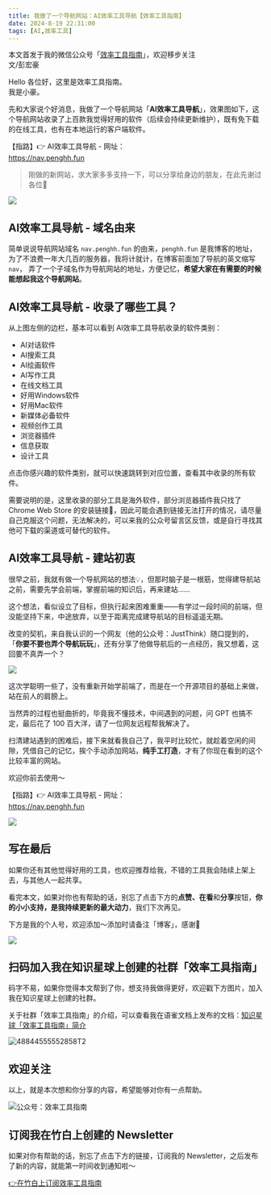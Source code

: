 ```yaml
---
title: 我做了一个导航网站：AI效率工具导航【效率工具指南】
date: 2024-8-19 22:31:00               
tags: [AI,效率工具]                                                                               
---
```

本文首发于我的微信公众号「[效率工具指南](https://mp.weixin.qq.com/s/T1RpYMtzYZnYyfRcR2qUbg)」，欢迎移步关注           
文/彭宏豪   

Hello 各位好，这里是效率工具指南。   
我是小豪。     

先和大家说个好消息，我做了一个导航网站「**AI效率工具导航**」，效果图如下，这个导航网站收录了上百款我觉得好用的软件（后续会持续更新维护），既有免下载的在线工具，也有在本地运行的客户端软件。  

【指路】👉 AI效率工具导航 - 网址：        
https://nav.penghh.fun    

> 刚做的新网站，求大家多多支持一下，可以分享给身边的朋友，在此先谢过各位🙏       

![](https://img.penghh.fun/2024/08/19/17240745672728.jpg)

## AI效率工具导航 - 域名由来  

简单说说导航网站域名 `nav.penghh.fun` 的由来，`penghh.fun` 是我博客的地址，为了不浪费一年大几百的服务器，我将计就计，在博客前面加了导航的英文缩写 `nav`， 弄了一个子域名作为导航网站的地址，方便记忆，**希望大家在有需要的时候能想起我这个导航网站**。       


## AI效率工具导航 - 收录了哪些工具？  

从上图左侧的边栏，基本可以看到 AI效率工具导航收录的软件类别：  

- AI对话软件
- AI搜索工具
- AI绘画软件
- AI写作工具
- 在线文档工具
- 好用Windows软件
- 好用Mac软件
- 新媒体必备软件
- 视频创作工具
- 浏览器插件
- 信息获取
- 设计工具   

点击你感兴趣的软件类别，就可以快速跳转到对应位置，查看其中收录的所有软件。  

需要说明的是，这里收录的部分工具是海外软件，部分浏览器插件我只找了 Chrome Web Store 的安装链接🔗，因此可能会遇到链接无法打开的情况，请尽量自己克服这个问题，无法解决的，可以来我的公众号留言区反馈，或是自行寻找其他可下载的渠道或可替代的软件。    

## AI效率工具导航 - 建站初衷

很早之前，我就有做一个导航网站的想法💡，但那时脑子是一根筋，觉得建导航站之前，需要先学会前端，掌握前端的知识后，再来建站……

这个想法，看似设立了目标，但执行起来困难重重——有学过一段时间的前端，但没能坚持下来，中途放弃，以至于距离完成建导航站的目标遥遥无期。  

改变的契机，来自我认识的一个网友（他的公众号：JustThink）随口提到的，「**你要不要也弄个导航玩玩**」，还有分享了他做导航后的一点经历，我又想着，这回要不真弄一个？   

![](https://img.penghh.fun/2024/08/19/17240761336630.jpg)

这次学聪明一些了，没有重新开始学前端了，而是在一个开源项目的基础上来做，站在前人的肩膀上。  

当然弄的过程也挺曲折的，毕竟我不懂技术，中间遇到的问题，问 GPT 也搞不定，最后花了 100 百大洋，请了一位网友远程帮我解决了。   

扫清建站遇到的困难后，接下来就看我自己了，我平时比较忙，就趁着空闲的间隙，凭借自己的记忆，挨个手动添加网站，**纯手工打造**，才有了你现在看到的这个比较丰富的网站。    

欢迎你前去使用～       

【指路】👉 AI效率工具导航 - 网址：        
https://nav.penghh.fun   

![](https://img.penghh.fun/2024/08/19/17240766888132.jpg)

## 写在最后

如果你还有其他觉得好用的工具，也欢迎推荐给我，不错的工具我会陆续上架上去，与其他人一起共享。     

看完本文，如果对你也有帮助的话，别忘了点击下方的**点赞、在看**和**分享**按钮，**你的小小支持，是我持续更新的最大动力**，我们下次再见。   

下方是我的个人号，欢迎添加～添加时请备注「博客」，感谢🙏      

![](https://img.penghh.fun/2024/08/19/img2636.JPG)

## 扫码加入我在知识星球上创建的社群「效率工具指南」  

码字不易，如果你觉得本文帮到了你，想支持我做得更好，欢迎戳下方图片，加入我在知识星球上创建的社群。      

关于社群「效率工具指南」的介绍，可以查看我在语雀文档上发布的文档：[知识星球「效率工具指南」简介](https://www.yuque.com/penghonghao/af0aai/glwrg2dl0dqlegi6?singleDoc#)    

![48844555552858T2](https://img.penghh.fun/2023/03/25/48844555552858t2.JPG)   

## 欢迎关注     

以上，就是本次想和你分享的内容，希望能够对你有一点帮助。     

![公众号：效率工具指南](https://img.penghh.fun/2021/05/28/gong-zhong-hao-wei-bu-er-wei-ma-dailogo.png)   

## 订阅我在竹白上创建的 Newsletter   

如果对你有帮助的话，别忘了点击下方的链接，订阅我的 Newsletter，之后发布了新的内容，就能第一时间收到通知啦～  

[👉在竹白上订阅效率工具指南](https://penghh.zhubai.love/)          



